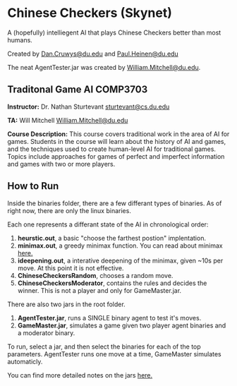 # Chinese Checkers (Skynet)
A (hopefully) intelliegent AI that plays Chinese Checkers better than most humans.

Created by Dan.Cruwys@du.edu and Paul.Heinen@du.edu

The neat AgentTester.jar was created by William.Mitchell@du.edu.

Traditonal Game AI COMP3703
--------------
**Instructor:**
Dr. Nathan Sturtevant
sturtevant@cs.du.edu

**TA:**
Will Mitchell
William.Mitchell@du.edu

**Course Description:**
This course covers traditional work in the area of AI for games. Students in the course will learn about the history of AI and games, and the techniques used to create human-level AI for traditional games. Topics include approaches for games of perfect and imperfect information and games with two or more players.

How to Run
-----------
Inside the binaries folder, there are a few differant types of binaries. As of right now, there are only the linux binaries.

Each one represents a differant state of the AI in chronological order:

1. **heurstic.out**, a basic "choose the farthest postion" implentation. 
2. **minimax.out**, a greedy minimax function. You can read about minimax [here.](http://en.wikipedia.org/wiki/Minimax)
3. **ideepening.out**, a interative deepening of the minimax, given ~10s per move. At this point it is not effective.
4. **ChineseCheckersRandom**, chooses a random move.
5. **ChineseCheckersModerator**, contains the rules and decides the winner. This is not a player and only for GameMaster.jar.

There are also two jars in the root folder.

1. **AgentTester.jar**, runs a SINGLE binary agent to test it's moves.
2. **GameMaster.jar**, simulates a game given two player agent binaries and a moderator binary.

To run, select a jar, and then select the binaries for each of the top parameters. AgentTester runs one move at a time, GameMaster simulates automaticly.


You can find more detailed notes on the jars [here.](https://github.com/wtmitchell/tradgames)
